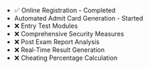 - ✅ Online Registration - Completed
-  Automated Admit Card Generation - Started
- ❌ Entry Test Modules
- ❌ Comprehensive Security Measures
- ❌ Post Exam Report Analysis
- ❌ Real-Time Result Generation
- ❌ Cheating Percentage Calculation
